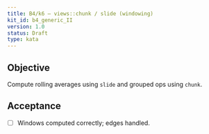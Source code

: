 ```yaml
---
title: B4/k6 — views::chunk / slide (windowing)
kit_id: b4_generic_II
version: 1.0
status: Draft
type: kata
---
```

## Objective
Compute rolling averages using `slide` and grouped ops using `chunk`.
## Acceptance
- [ ] Windows computed correctly; edges handled.
